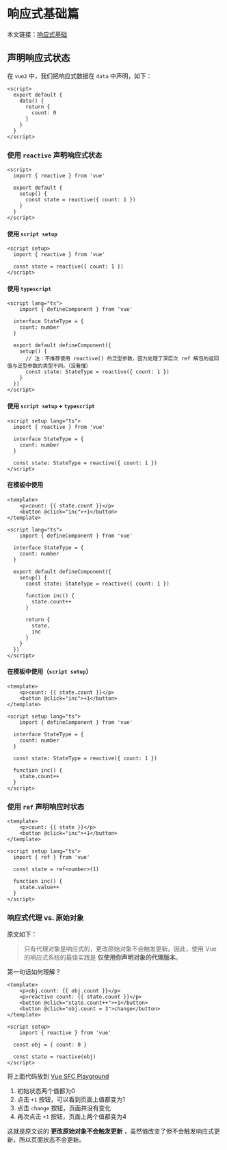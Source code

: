 # 响应式基础篇

本文链接：[响应式基础](https://cn.vuejs.org/guide/essentials/reactivity-fundamentals.html)

## 声明响应式状态

在 `vue2` 中，我们把响应式数据在 `data` 中声明，如下：

```vue
<script>
  export default {
    data() {
      return {
        count: 0
      }
    }
  }
</script>
```

### 使用 `reactive` 声明响应式状态

```vue
<script>
  import { reactive } from 'vue'

  export default {
    setup() {
      const state = reactive({ count: 1 })
    }
  }
</script>
```

#### 使用 `script setup` 

```vue
<script setup>
  import { reactive } from 'vue'
  
  const state = reactive({ count: 1 })
</script>
```

#### 使用 `typescript`

```vue
<script lang="ts">
	import { defineComponent } from 'vue'
  
  interface StateType = {
    count: number
  }
  
  export default defineComponent({
    setup() {
      // 注：不推荐使用 reactive() 的泛型参数，因为处理了深层次 ref 解包的返回值与泛型参数的类型不同。（没看懂）
      const state: StateType = reactive({ count: 1 }) 
    }
  })
</script>
```

#### 使用 `script setup` + `typescript`

```vue
<script setup lang="ts">
  import { reactive } from 'vue'
  
  interface StateType = {
    count: number
  }
  
  const state: StateType = reactive({ count: 1 })
</script>
```

#### 在模板中使用

```vue
<template>
	<p>count: {{ state.count }}</p>
	<button @click="inc">+1</button>
</template>

<script lang="ts">
	import { defineComponent } from 'vue'
  
  interface StateType = {
    count: number
  }
  
  export default defineComponent({
    setup() {
      const state: StateType = reactive({ count: 1 }) 

      function inc() {
        state.count++
      }

      return {
        state,
        inc
      }
    }
  })
</script>
```

#### 在模板中使用（`script setup`）

```vue
<template>
	<p>count: {{ state.count }}</p>
	<button @click="inc">+1</button>
</template>

<script setup lang="ts">
	import { defineComponent } from 'vue'
  
  interface StateType = {
    count: number
  }
  
  const state: StateType = reactive({ count: 1 }) 
  
  function inc() {
  	state.count++
  }
</script>
```

### 使用 `ref` 声明响应时状态

```vue
<template>
	<p>count: {{ state }}</p>
	<button @click="inc">+1</button>
</template>

<script setup lang="ts">
  import { ref } from 'vue'
  
  const state = ref<number>(1)
  
  function inc() {
    state.value++
  }
</script>
```

### 响应式代理 vs. 原始对象

原文如下：

> 只有代理对象是响应式的，更改原始对象不会触发更新。因此，使用 Vue 的响应式系统的最佳实践是 **仅使用你声明对象的代理版本**。

第一句话如何理解？

```vue
<template>
	<p>obj.count: {{ obj.count }}</p>
	<p>reactive count: {{ state.count }}</p>
	<button @click="state.count++">+1</button>
	<button @click="obj.count = 3">change</button>
</template>

<script setup>
	import { reactive } from 'vue'
  
  const obj = { count: 0 }
  
  const state = reactive(obj)
</script>
```

将上面代码放到 [Vue SFC Playground](https://sfc.vuejs.org/)

1. 初始状态两个值都为0
2. 点击 `+1` 按钮，可以看到页面上值都变为1
3. 点击 `change` 按钮，页面并没有变化
4. 再次点击 `+1` 按钮，页面上两个值都变为4

这就是原文说的 **更改原始对象不会触发更新** ，虽然值改变了但不会触发响应式更新，所以页面状态不会更新。







































